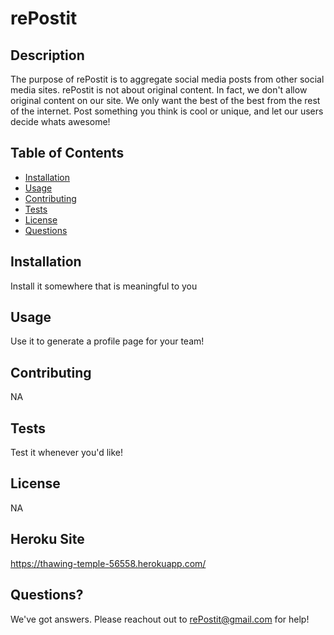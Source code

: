 
  # rePostit

  ## Description
  The purpose of rePostit is to aggregate social media posts from other social media sites.  rePostit is not about original content.  In fact, we don't allow original content on our site.  We only want the best of the best from the rest of the internet.  Post something you think is cool or unique, and let our users decide whats awesome!

  ## Table of Contents
  * [Installation](#installation)
  * [Usage](#usage)
  * [Contributing](#contributing)
  * [Tests](#tests)
  * [License](#license)
  * [Questions](#questions)

  ## Installation
  Install it somewhere that is meaningful to you

  ## Usage
  Use it to generate a profile page for your team!

  ## Contributing
  NA

  ## Tests
  Test it whenever you'd like!

  ## License
  NA

  ## Heroku Site
  https://thawing-temple-56558.herokuapp.com/
  
  ## Questions?
  We've got answers.  Please reachout out to rePostit@gmail.com for help!
